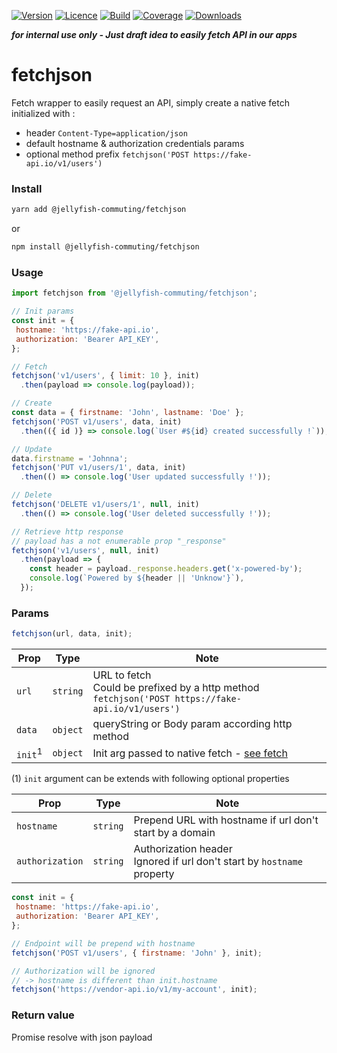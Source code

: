 [![Version](https://img.shields.io/npm/v/@jellyfish-commuting/fetchjson)](https://www.npmjs.com/package/@jellyfish-commuting/fetchjson)
[![Licence](https://img.shields.io/npm/l/@jellyfish-commuting/fetchjson)](https://en.wikipedia.org/wiki/MIT_license)
[![Build](https://img.shields.io/travis/jellyfish-commuting/fetchjson)](https://travis-ci.org/github/jellyfish-commuting/fetchjson)
[![Coverage](https://img.shields.io/codecov/c/github/jellyfish-commuting/fetchjson)](https://codecov.io/gh/jellyfish-commuting/fetchjson)
[![Downloads](https://img.shields.io/npm/dt/@jellyfish-commuting/fetchjson)](https://www.npmjs.com/package/@jellyfish-commuting/fetchjson)

__*for internal use only - Just draft idea to easily fetch API in our apps*__

# fetchjson
Fetch wrapper to easily request an API, simply create a native fetch initialized with :
- header `Content-Type=application/json`
- default hostname & authorization credentials params
- optional method prefix `fetchjson('POST https://fake-api.io/v1/users')`

### Install

```bash
yarn add @jellyfish-commuting/fetchjson
```
or
```bash
npm install @jellyfish-commuting/fetchjson
```
### Usage

```javascript
import fetchjson from '@jellyfish-commuting/fetchjson';

// Init params
const init = {
 hostname: 'https://fake-api.io',
 authorization: 'Bearer API_KEY',
};

// Fetch
fetchjson('v1/users', { limit: 10 }, init)
  .then(payload => console.log(payload));

// Create
const data = { firstname: 'John', lastname: 'Doe' };
fetchjson('POST v1/users', data, init)
  .then(({ id )} => console.log(`User #${id} created successfully !`));

// Update
data.firstname = 'Johnna';
fetchjson('PUT v1/users/1', data, init)
  .then(() => console.log('User updated successfully !'));

// Delete
fetchjson('DELETE v1/users/1', null, init)
  .then(() => console.log('User deleted successfully !'));

// Retrieve http response 
// payload has a not enumerable prop "_response"
fetchjson('v1/users', null, init)
  .then(payload => {
    const header = payload._response.headers.get('x-powered-by');
    console.log(`Powered by ${header || 'Unknow'}`),
  });
```

### Params

```javascript
fetchjson(url, data, init);
```

| Prop               | Type     |  Note                                                                                                                           |
|--------------------|----------|---------------------------------------------------------------------------------------------------------------------------------|
| `url`              | `string` | URL to fetch <br />Could be prefixed by a http method `fetchjson('POST https://fake-api.io/v1/users')`                          |
| `data`             | `object` | queryString or Body param according http method                                                                                 |
| `init`<sup>1</sup> | `object` | Init arg passed to native fetch - [see fetch](https://developer.mozilla.org/en-US/docs/Web/API/WindowOrWorkerGlobalScope/fetch) |

(1) `init` argument can be extends with following optional properties

| Prop            | Type       |  Note                                                                                    |
|-----------------|------------|------------------------------------------------------------------------------------------|
| `hostname`      | `string`   | Prepend URL with hostname if url don't start by a domain                                 |
| `authorization` | `string`   | Authorization header <br />Ignored if url don't start by `hostname` property             |
      
    
```javascript
const init = {
 hostname: 'https://fake-api.io',
 authorization: 'Bearer API_KEY',
};

// Endpoint will be prepend with hostname
fetchjson('POST v1/users', { firstname: 'John' }, init);

// Authorization will be ignored 
// -> hostname is different than init.hostname
fetchjson('https://vendor-api.io/v1/my-account', init);
```

### Return value

Promise resolve with json payload
